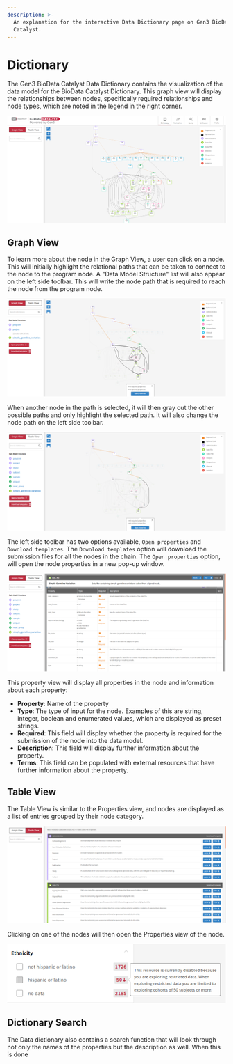 ```yaml
---
description: >-
  An explanation for the interactive Data Dictionary page on Gen3 BioData
  Catalyst.
---
```


# Dictionary

The Gen3 BioData Catalyst Data Dictionary contains the visualization of the data model for the BioData Catalyst Dictionary. This graph view will display the relationships between nodes, specifically required relationships and node types, which are noted in the legend in the right corner.

![The interactive BioData Catalyst Data Dictionary without anything selected.](../../.gitbook/assets/image%20%2816%29.png)

## Graph View

To learn more about the node in the Graph View, a user can click on a node. This will initially highlight the relational paths that can be taken to connect to the node to the program node. A "Data Model Structure" list will also appear on the left side toolbar. This will write the node path that is required to reach the node from the program node.

![An example of a node being selected in the interactive graph view.](../../.gitbook/assets/image%20%285%29.png)

When another node in the path is selected, it will then gray out the other possible paths and only highlight the selected path. It will also change the node path on the left side toolbar.

![An example of a second node being selected in the path of the first selected node.](../../.gitbook/assets/image%20%2813%29.png)

The left side toolbar has two options available, `Open properties` and `Download templates`. The `Download templates` option will download the submission files for all the nodes in the chain. The `Open properties` option, will open the node properties in a new pop-up window.

![A node&apos;s property window.](../../.gitbook/assets/image%20%2822%29.png)

This property view will display all properties in the node and information about each property:

* **Property**: Name of the property
* **Type**: The type of input for the node. Examples of this are string, integer, boolean and enumerated values, which are displayed as preset strings.
* **Required**: This field will display whether the property is required for the submission of the node into the data model.
* **Description**: This field will display further information about the property.
* **Terms**: This field can be populated with external resources that have further information about the property.

## Table View

The Table View is similar to the Properties view, and nodes are displayed as a list of entries grouped by their node category.

![Table View of the Gen3 BioData Catalyst Data Dictionary.](../../.gitbook/assets/image%20%2811%29.png)

Clicking on one of the nodes will then open the Properties view of the node.

![Opening the Properties in the Table View format.](../../.gitbook/assets/image%20%2818%29.png)

## Dictionary Search

The Data dictionary also contains a search function that will look through not only the names of the properties but the description as well. When this is done 

